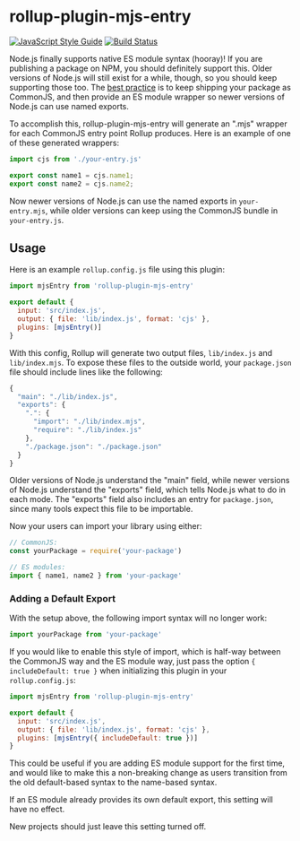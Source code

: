 # rollup-plugin-mjs-entry

[![JavaScript Style Guide](https://img.shields.io/badge/code_style-standard-brightgreen.svg)](https://standardjs.com)
[![Build Status](https://travis-ci.com/swansontec/rollup-plugin-mjs-entry.svg?branch=main)](https://travis-ci.com/swansontec/rollup-plugin-mjs-entry)

Node.js finally supports native ES module syntax (hooray)! If you are publishing a package on NPM, you should definitely support this. Older versions of Node.js will still exist for a while, though, so you should keep supporting those too. The [best practice](https://nodejs.org/dist/latest-v15.x/docs/api/packages.html#packages_approach_1_use_an_es_module_wrapper) is to keep shipping your package as CommonJS, and then provide an ES module wrapper so newer versions of Node.js can use named exports.

To accomplish this, rollup-plugin-mjs-entry will generate an ".mjs" wrapper for each CommonJS entry point Rollup produces. Here is an example of one of these generated wrappers:

```js
import cjs from './your-entry.js'

export const name1 = cjs.name1;
export const name2 = cjs.name2;
```

Now newer versions of Node.js can use the named exports in `your-entry.mjs`, while older versions can keep using the CommonJS bundle in `your-entry.js`.

## Usage

Here is an example `rollup.config.js` file using this plugin:

```js
import mjsEntry from 'rollup-plugin-mjs-entry'

export default {
  input: 'src/index.js',
  output: { file: 'lib/index.js', format: 'cjs' },
  plugins: [mjsEntry()]
}
```

With this config, Rollup will generate two output files, `lib/index.js` and `lib/index.mjs`. To expose these files to the outside world, your `package.json` file should include lines like the following:

```js
{
  "main": "./lib/index.js",
  "exports": {
    ".": {
      "import": "./lib/index.mjs",
      "require": "./lib/index.js"
    },
    "./package.json": "./package.json"
  }
}
```

Older versions of Node.js understand the "main" field, while newer versions of Node.js understand the "exports" field, which tells Node.js what to do in each mode. The "exports" field also includes an entry for `package.json`, since many tools expect this file to be importable.

Now your users can import your library using either:

```js
// CommonJS:
const yourPackage = require('your-package')

// ES modules:
import { name1, name2 } from 'your-package'
```

### Adding a Default Export

With the setup above, the following import syntax will no longer work:

```js
import yourPackage from 'your-package'
```

If you would like to enable this style of import, which is half-way between the CommonJS way and the ES module way, just pass the option `{ includeDefault: true }` when initializing this plugin in your `rollup.config.js`:

```js
import mjsEntry from 'rollup-plugin-mjs-entry'

export default {
  input: 'src/index.js',
  output: { file: 'lib/index.js', format: 'cjs' },
  plugins: [mjsEntry({ includeDefault: true })]
}
```

This could be useful if you are adding ES module support for the first time, and would like to make this a non-breaking change as users transition from the old default-based syntax to the name-based syntax.

If an ES module already provides its own default export, this setting will have no effect.

New projects should just leave this setting turned off.
